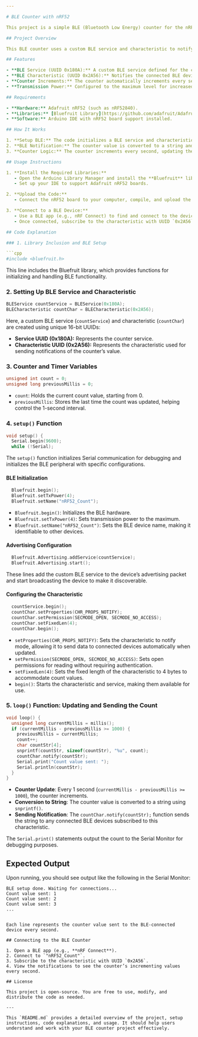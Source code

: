 ```yaml
---

# BLE Counter with nRF52

This project is a simple BLE (Bluetooth Low Energy) counter for the nRF52 series microcontrollers, using the Bluefruit library. The program broadcasts a counter value that increments every second and sends it as a notification to any connected BLE device.

## Project Overview

This BLE counter uses a custom BLE service and characteristic to notify connected devices with an incrementing count. The counter value is updated every second and transmitted as a BLE notification, allowing the connected device to receive the updated count in real-time.

## Features

- **BLE Service (UUID 0x180A):** A custom BLE service defined for the counter functionality.
- **BLE Characteristic (UUID 0x2A56):** Notifies the connected BLE device every second with the current counter value.
- **Counter Increments:** The counter automatically increments every second.
- **Transmission Power:** Configured to the maximum level for increased BLE range.

## Requirements

- **Hardware:** Adafruit nRF52 (such as nRF52840).
- **Libraries:** [Bluefruit Library](https://github.com/adafruit/Adafruit_nRF52_Arduino) installed via Arduino Library Manager.
- **Software:** Arduino IDE with nRF52 board support installed.

## How It Works

1. **Setup BLE:** The code initializes a BLE service and characteristic. 
2. **BLE Notification:** The counter value is converted to a string and sent as a notification to connected BLE devices.
3. **Counter Logic:** The counter increments every second, updating the BLE characteristic to notify subscribers of the new value.

## Usage Instructions

1. **Install the Required Libraries:**
   - Open the Arduino Library Manager and install the **Bluefruit** library.
   - Set up your IDE to support Adafruit nRF52 boards.

2. **Upload the Code:**
   - Connect the nRF52 board to your computer, compile, and upload the code to the board.

3. **Connect to a BLE Device:**
   - Use a BLE app (e.g., nRF Connect) to find and connect to the device named `"nRF52_Count"`.
   - Once connected, subscribe to the characteristic with UUID `0x2A56` to start receiving the count updates.

## Code Explanation

### 1. Library Inclusion and BLE Setup

```cpp
#include <bluefruit.h>
```

This line includes the Bluefruit library, which provides functions for initializing and handling BLE functionality.

### 2. Setting Up BLE Service and Characteristic

```cpp
BLEService countService = BLEService(0x180A);
BLECharacteristic countChar = BLECharacteristic(0x2A56);
```

Here, a custom BLE service (`countService`) and characteristic (`countChar`) are created using unique 16-bit UUIDs:
- **Service UUID (0x180A):** Represents the counter service.
- **Characteristic UUID (0x2A56):** Represents the characteristic used for sending notifications of the counter’s value.

### 3. Counter and Timer Variables

```cpp
unsigned int count = 0;
unsigned long previousMillis = 0;
```

- `count`: Holds the current count value, starting from 0.
- `previousMillis`: Stores the last time the count was updated, helping control the 1-second interval.

### 4. `setup()` Function

```cpp
void setup() {
  Serial.begin(9600);
  while (!Serial);
```

The `setup()` function initializes Serial communication for debugging and initializes the BLE peripheral with specific configurations.

#### BLE Initialization

```cpp
  Bluefruit.begin();
  Bluefruit.setTxPower(4);    
  Bluefruit.setName("nRF52_Count");
```

- `Bluefruit.begin()`: Initializes the BLE hardware.
- `Bluefruit.setTxPower(4)`: Sets transmission power to the maximum.
- `Bluefruit.setName("nRF52_Count")`: Sets the BLE device name, making it identifiable to other devices.

#### Advertising Configuration

```cpp
  Bluefruit.Advertising.addService(countService);
  Bluefruit.Advertising.start();
```

These lines add the custom BLE service to the device’s advertising packet and start broadcasting the device to make it discoverable.

#### Configuring the Characteristic

```cpp
  countService.begin();
  countChar.setProperties(CHR_PROPS_NOTIFY);
  countChar.setPermission(SECMODE_OPEN, SECMODE_NO_ACCESS);
  countChar.setFixedLen(4);
  countChar.begin();
```

- `setProperties(CHR_PROPS_NOTIFY)`: Sets the characteristic to notify mode, allowing it to send data to connected devices automatically when updated.
- `setPermission(SECMODE_OPEN, SECMODE_NO_ACCESS)`: Sets open permissions for reading without requiring authentication.
- `setFixedLen(4)`: Sets the fixed length of the characteristic to 4 bytes to accommodate count values.
- `begin()`: Starts the characteristic and service, making them available for use.

### 5. `loop()` Function: Updating and Sending the Count

```cpp
void loop() {
  unsigned long currentMillis = millis();
  if (currentMillis - previousMillis >= 1000) {
    previousMillis = currentMillis;
    count++;
    char countStr[4];
    snprintf(countStr, sizeof(countStr), "%u", count);
    countChar.notify(countStr);
    Serial.print("Count value sent: ");
    Serial.println(countStr);
  }
}
```

- **Counter Update**: Every 1 second (`currentMillis - previousMillis >= 1000`), the counter increments.
- **Conversion to String**: The counter value is converted to a string using `snprintf()`.
- **Sending Notification**: The `countChar.notify(countStr);` function sends the string to any connected BLE devices subscribed to this characteristic.

The `Serial.print()` statements output the count to the Serial Monitor for debugging purposes.

## Expected Output

Upon running, you should see output like the following in the Serial Monitor:

```
BLE setup done. Waiting for connections...
Count value sent: 1
Count value sent: 2
Count value sent: 3
...
```

```

Each line represents the counter value sent to the BLE-connected device every second.

## Connecting to the BLE Counter

1. Open a BLE app (e.g., **nRF Connect**).
2. Connect to `"nRF52_Count"`.
3. Subscribe to the characteristic with UUID `0x2A56`.
4. View the notifications to see the counter’s incrementing values every second.

## License

This project is open-source. You are free to use, modify, and distribute the code as needed.

---

This `README.md` provides a detailed overview of the project, setup instructions, code explanations, and usage. It should help users understand and work with your BLE counter project effectively.
